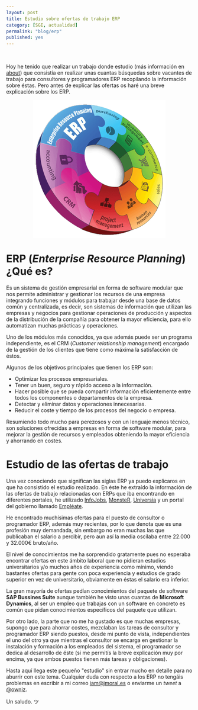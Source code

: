 ```yaml
---
layout: post
title: Estudio sobre ofertas de trabajo ERP
category: [SGE, actualidad]
permalink: "blog/erp"
published: yes
---
```


<br>

Hoy he tenido que realizar un trabajo donde estudio (más información en [about](http://jmoral.es/me/ "Sobre mi")) que consistía en realizar unas cuantas búsquedas sobre vacantes de trabajo para consultores y programadores ERP recopilando la información sobre éstas. Pero antes de explicar las ofertas os haré una breve explicación sobre los ERP.

<img class="differentSize40" src="/assets/img/erp/erp.png" alt="erp" style="margin:auto; display:block;">

# ERP (*Enterprise Resource Planning*) ¿Qué es?

Es un sistema de gestión empresarial en forma de software modular que nos permite administrar y gestionar los recursos de una empresa integrando funciones y módulos para trabajar desde una base de datos común y centralizada, es decir, son sistemas de información que utilizan las empresas y negocios para gestionar operaciones de producción y aspectos de la distribución de la compañía para obtener la mayor eficiencia, para ello automatizan muchas prácticas y operaciones.

Uno de los módulos más conocidos, ya que además puede ser un programa independiente, es el CRM (*Customer relationship management*) encargado de la gestión de los clientes que tiene como máxima la satisfacción de éstos.

Algunos de los objetivos principales que tienen los ERP son:

* Optimizar los procesos empresariales.
* Tener un buen, seguro y rápido acceso a la información.
* Hacer posible que se pueda compartir información eficientemente entre todos los
componentes o departamentos de la empresa.
* Detectar y eliminar datos y operaciones innecesarias.
* Reducir el coste y tiempo de los procesos del negocio o empresa.

Resumiendo todo mucho para perezosos y con un lenguaje menos técnico, son soluciones ofrecidas a empresas en forma de software modular, para mejorar la gestión de recursos y empleados obteniendo la mayor eficiencia y ahorrando en costes.

# Estudio de las ofertas de trabajo

Una vez conociendo que significan las siglas ERP ya puedo explicaros en que ha consistido el estudio realizado. En éste he extraído la información de las ofertas de trabajo relacionadas con ERPs que iba encontrando en diferentes portales, he utilizado [InfoJobs](https://www.infojobs.net/ "InfoJobs"), [MonsteR](http://www.monster.es/ "MonsteR"), [Universia](www.emplea.universia.es "Universia") y un portal del gobierno llamado [Empléate](https://www.empleate.gob.es "Empléate").

He encontrado muchísimas ofertas para el puesto de consultor o programador ERP, además muy recientes, por lo que denota que es una profesión muy demandada, sin embargo no eran muchas las que publicaban el salario a percibir, pero aun así la media oscilaba entre 22.000 y 32.000€ bruto/año.

El nivel de conocimientos me ha sorprendido gratamente pues no esperaba encontrar ofertas en este ámbito laboral que no pidieran estudios universitarios y/o muchos años de experiencia como mínimo, viendo bastantes ofertas para gente con poca experiencia y estudios de grado superior en vez de universitario, obviamente en éstas el salario era inferior.

La gran mayoría de ofertas pedían conocimientos del paquete de software **SAP Bussines Suite** aunque también he visto unas cuantas de **Microsoft Dynamics**, al ser un empleo que trabajas con un software en concreto es común que pidan conocimientos específicos del paquete que utilizan.

Por otro lado, la parte que no me ha gustado es que muchas empresas, supongo que para ahorrar costes, mezclaban las tareas de consultor y programador ERP siendo puestos, desde mi punto de vista, independientes el uno del otro ya que mientras el consultor se encarga en gestionar la instalación y formación a los empleados del sistema, el programador se dedica al desarrollo de éste (si me permitís la breve explicación muy por encima, ya que ambos puestos tienen más tareas y obligaciones).

Hasta aquí llega este pequeño "estudio" sin entrar mucho en detalle para no aburrir con este tema. Cualquier duda con respecto a los ERP no tengáis problemas en escribir a mi correo [iam@jmoral.es](mailto:iam@jmoral.es "iam@jmoral.es") o enviarme un *tweet* a [@owniz](https://twitter.com/owniz "Twitter").

Un saludo. ツ
